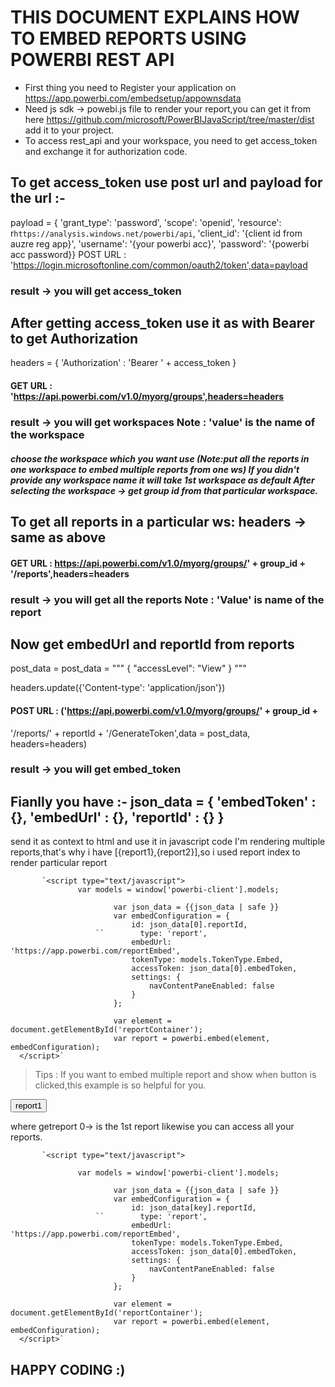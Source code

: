 # THIS DOCUMENT EXPLAINS HOW TO EMBED REPORTS USING POWERBI REST API

- First thing you need to Register your application on https://app.powerbi.com/embedsetup/appownsdata 
- Need js sdk -> powebi.js file to render your report,you can get it from here https://github.com/microsoft/PowerBIJavaScript/tree/master/dist add it to your project.
- To access rest_api and your workspace, you need to get access_token and exchange it for authorization code.

## To get access_token use post url and payload for the url :-

payload = {
           'grant_type': 'password',
           'scope': 'openid',
           'resource': r`https://analysis.windows.net/powerbi/api`,
           'client_id': '{client id from auzre reg app}',
           'username': '{your powerbi acc}',
           'password': '{powerbi acc password}}
POST URL : 'https://login.microsoftonline.com/common/oauth2/token',data=payload

### result -> you will get access_token

## After getting access_token use it as with Bearer to get Authorization

headers = { 'Authorization' : 'Bearer ' + access_token }

#### GET URL : 'https://api.powerbi.com/v1.0/myorg/groups',headers=headers

### result -> you will get workspaces Note : 'value' is the name of the workspace

##### choose the workspace which you want use (Note:put all the reports in one workspace to embed multiple reports from one ws) If you didn't provide any workspace name it will take 1st workspace as default After selecting the workspace -> get group id from that particular workspace.

## To get all reports in a particular ws: headers -> same as above

#### GET URL : https://api.powerbi.com/v1.0/myorg/groups/' + group_id + '/reports',headers=headers

### result -> you will get all the reports Note : 'Value' is name of the report

## Now get embedUrl and reportId from reports

post_data = post_data =
""" { "accessLevel": "View" } """

headers.update({'Content-type': 'application/json'})

#### POST URL : ('https://api.powerbi.com/v1.0/myorg/groups/' + group_id +
'/reports/' + reportId + '/GenerateToken',data = post_data, headers=headers)

### result -> you will get embed_token

## Fianlly you have :- json_data = { 'embedToken' : {}, 'embedUrl' : {}, 'reportId' : {} }

send it as context to html and use it in javascript code I'm rendering multiple reports,that's why i have [{report1},{report2}],so i used report index to render particular report

           `<script type="text/javascript">
                   var models = window['powerbi-client'].models;

                           var json_data = {{json_data | safe }}
                           var embedConfiguration = {
                               id: json_data[0].reportId,
                       ``        type: 'report',
                               embedUrl: 'https://app.powerbi.com/reportEmbed',
                               tokenType: models.TokenType.Embed,
                               accessToken: json_data[0].embedToken,
                               settings: {
                                   navContentPaneEnabled: false
                               }
                           };

                           var element = document.getElementById('reportContainer');
                           var report = powerbi.embed(element, embedConfiguration); 
      </script>`
> Tips : If you want to embed multiple report and show when button is clicked,this example is so helpful for you.

<button type="button" onclick="getreport(0)" class="btn btn-primary">report1</button>

where getreport 0-> is the 1st report likewise you can access all your reports.

           `<script type="text/javascript">

                   var models = window['powerbi-client'].models;

                           var json_data = {{json_data | safe }}
                           var embedConfiguration = {
                               id: json_data[key].reportId,
                       ``        type: 'report',
                               embedUrl: 'https://app.powerbi.com/reportEmbed',
                               tokenType: models.TokenType.Embed,
                               accessToken: json_data[0].embedToken,
                               settings: {
                                   navContentPaneEnabled: false
                               }
                           };

                           var element = document.getElementById('reportContainer');
                           var report = powerbi.embed(element, embedConfiguration); 
      </script>`

## HAPPY CODING :)
